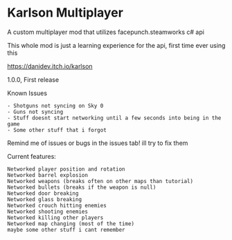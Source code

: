 # Karlson Multiplayer

A custom multiplayer mod that utilizes facepunch.steamworks c# api

This whole mod is just a learning experience for the api, first time ever using this

https://danidev.itch.io/karlson

1.0.0, First release

Known Issues
```
- Shotguns not syncing on Sky 0
- Guns not syncing
- Stuff doesnt start networking until a few seconds into being in the game
- Some other stuff that i forgot
```

Remind me of issues or bugs in the issues tab! ill try to fix them

Current features:

```
Networked player position and rotation
Networked barrel explosion
Networked weapons (breaks often on other maps than tutorial)
Networked bullets (breaks if the weapon is null)
Networked door breaking
Networked glass breaking
Networked crouch hitting enemies
Networked shooting enemies
Networked killing other players
Networked map changing (most of the time)
maybe some other stuff i cant remember
```
